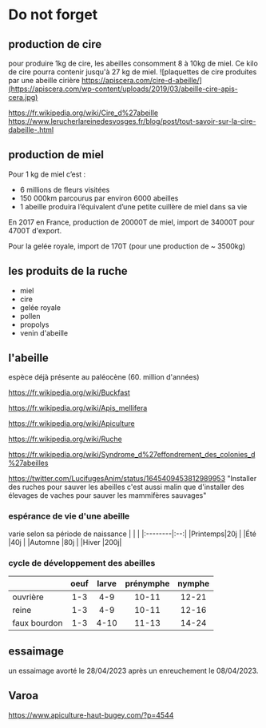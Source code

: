 # Do not forget

## production de cire
pour produire 1kg de cire, les abeilles consomment 8 à 10kg de miel. Ce kilo de cire pourra contenir jusqu'à 27 kg de miel.
![plaquettes de cire produites par une abeille cirière https://apiscera.com/cire-d-abeille/](https://apiscera.com/wp-content/uploads/2019/03/abeille-cire-apis-cera.jpg)

https://fr.wikipedia.org/wiki/Cire_d%27abeille
https://www.lerucherlareinedesvosges.fr/blog/post/tout-savoir-sur-la-cire-dabeille-.html

## production de miel

Pour 1 kg de miel c’est :
- 6 millions de fleurs visitées
- 150 000km parcourus par environ 6000 abeilles
- 1 abeille produira l’équivalent d’une petite cuillère de miel dans sa vie

En 2017 en France, production de 20000T de miel, import de 34000T pour 4700T d'export.

Pour la gelée royale, import de 170T (pour une production de ~ 3500kg)

## les produits de la ruche
- miel
- cire
- gelée royale
- pollen
- propolys
- venin d'abeille

## l'abeille
espèce déjà présente au paléocène (60. million d'années)

https://fr.wikipedia.org/wiki/Buckfast

https://fr.wikipedia.org/wiki/Apis_mellifera

https://fr.wikipedia.org/wiki/Apiculture

https://fr.wikipedia.org/wiki/Ruche

https://fr.wikipedia.org/wiki/Syndrome_d%27effondrement_des_colonies_d%27abeilles

https://twitter.com/LucifugesAnim/status/1645409453812989953 "Installer des ruches pour sauver les abeilles c'est aussi malin que d'installer des élevages de vaches pour sauver les mammifères sauvages"

### espérance de vie d'une abeille
varie selon sa période de naissance
|         |    |
|:--------|:--:|
|Printemps|20j |
|Été      |40j |
|Automne  |80j |
|Hiver    |200j|

### cycle de développement des abeilles
       
|             | oeuf | larve | prénymphe | nymphe |
|:------------|:----:|:-----:|:---------:|:------:|
|ouvrière     | 1-3  | 4-9   | 10-11     | 12-21  |
|reine        | 1-3  | 4-9   | 10-11     | 12-16  |
|faux bourdon | 1-3  | 4-10  | 11-13     | 14-24  |

## essaimage
un essaimage avorté le 28/04/2023 après un enreuchement le 08/04/2023.


## Varoa
https://www.apiculture-haut-bugey.com/?p=4544
